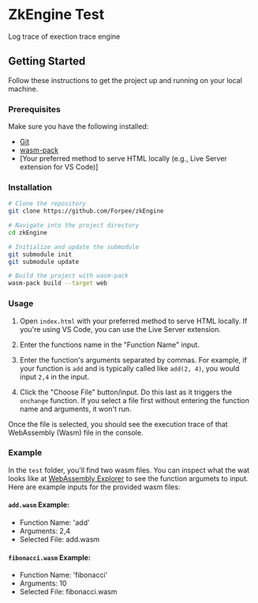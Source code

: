 # ZkEngine Test

Log trace of exection trace engine

## Getting Started

Follow these instructions to get the project up and running on your local machine.

### Prerequisites

Make sure you have the following installed:

- [Git](https://git-scm.com/)
- [wasm-pack](https://rustwasm.github.io/wasm-pack/)
- [Your preferred method to serve HTML locally (e.g., Live Server extension for VS Code)]

### Installation

```bash
# Clone the repository
git clone https://github.com/Forpee/zkEngine

# Navigate into the project directory
cd zkEngine

# Initialize and update the submodule
git submodule init
git submodule update

# Build the project with wasm-pack
wasm-pack build --target web
```
### Usage

1. Open `index.html` with your preferred method to serve HTML locally. If you're using VS Code, you can use the Live Server extension.

2. Enter the functions name in the "Function Name" input.

3. Enter the function's arguments separated by commas. For example, if your function is `add` and is typically called like `add(2, 4)`, you would input `2,4` in the input.

4. Click the "Choose File" button/input. Do this last as it triggers the `onchange` function. If you select a file first without entering the function name and arguments, it won't run.

Once the file is selected, you should see the execution trace of that WebAssembly (Wasm) file in the console.

### Example

In the `test` folder, you'll find two wasm files. You can inspect what the wat looks like at [WebAssembly Explorer](https://webassembly.github.io/wabt/demo/wasm2wat/) to see the function argumets to input. Here are example inputs for the provided wasm files:

#### `add.wasm` Example:

- Function Name: 'add'
- Arguments: 2,4
- Selected File: add.wasm

#### `fibonacci.wasm` Example:

- Function Name: 'fibonacci'
- Arguments: 10
- Selected File: fibonacci.wasm

